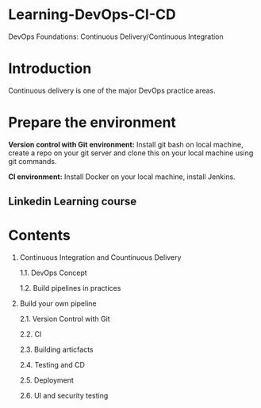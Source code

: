 # Learning-DevOps-CI-CD
DevOps Foundations: Continuous Delivery/Continuous Integration

# Introduction
Continuous delivery is one of the major DevOps practice areas. 

# Prepare the environment

**Version control with Git environment:** Install git bash on local machine, create a repo on your git server and clone this on your local machine using git commands.

**CI environment:** Install Docker on your local machine, install Jenkins.

## Linkedin Learning course
# Contents

1. Continuous Integration and Countinuous Delivery
   
   1.1. DevOps Concept

   1.2. Build pipelines in practices

2. Build your own pipeline

   2.1. Version Control with Git

   2.2. CI

   2.3. Building articfacts

   2.4. Testing and CD

   2.5. Deployment

   2.6. UI and security testing


